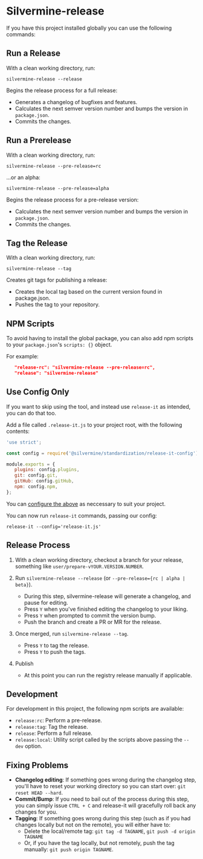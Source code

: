 # Silvermine-release

If you have this project installed globally you can use the following commands:


## Run a Release

With a clean working directory, run:

`silvermine-release --release`

Begins the release process for a full release:

   * Generates a changelog of bugfixes and features.
   * Calculates the next semver version number and bumps the version in `package.json`.
   * Commits the changes.

## Run a Prerelease

With a clean working directory, run:

`silvermine-release --pre-release=rc`

...or an alpha:

`silvermine-release --pre-release=alpha`

Begins the release process for a pre-release version:

   * Calculates the next semver version number and bumps the version in `package.json`.
   * Commits the changes.

## Tag the Release

With a clean working directory, run:

`silvermine-release --tag`

Creates git tags for publishing a release:

   * Creates the local tag based on the current version found in
   package.json.
   * Pushes the tag to your repository.

## NPM Scripts

To avoid having to install the global package, you can also add npm scripts
to your `package.json`'s `scripts: {}` object.

For example:

```json
   "release-rc": "silvermine-release --pre-release=rc",
   "release": "silvermine-release"
```


## Use Config Only

If you want to skip using the tool, and instead use `release-it` as intended,
you can do that too.

Add a file called `.release-it.js` to your project root, with the following contents:

```javascript
'use strict';

const config = require('@silvermine/standardization/release-it-config');

module.exports = {
   plugins: config.plugins,
   git: config.git,
   gitHub: config.gitHub,
   npm: config.npm,
};
```

You can [configure the above](https://www.npmjs.com/package/release-it#configuration)
as neccessary to suit your project.

You can now run `release-it` commands, passing our config:

`release-it --config='release-it.js'`


## Release Process

1. With a clean working directory, checkout a branch for your release,
something like `user/prepare-vYOUR.VERSION.NUMBER`.

2. Run `silvermine-release --release` (or `--pre-release={rc | alpha | beta}`).
   * During this step, silvermine-release will generate a changelog, and pause for editing.
   * Press `Y` when you've finished editing the changelog to your liking.
   * Press `Y` when prompted to commit the version bump.
   * Push the branch and create a PR or MR for the release.

3. Once merged, run `silvermine-release --tag`.
   * Press `Y` to tag the release.
   * Press `Y` to push the tags.

4. Publish
   * At this point you can run the registry release manually if applicable.


## Development

For development in this project, the following npm scripts are available:

   * `release:rc`: Perform a pre-release.
   * `release:tag`: Tag the release.
   * `release`: Perform a full release.
   * `release:local`: Utility script called by the scripts above passing the `--dev` option.


## Fixing Problems

   * **Changelog editing**: If something goes wrong during the changelog step, you'll have
   to reset your working directory so you can start over: `git reset HEAD --hard`.
   * **Commit/Bump**: If you need to bail out of the process during this step, you can simply
   issue `CTRL + C` and release-it will gracefully roll back any changes for you.
   * **Tagging**: If something goes wrong during this step (such as if you had changes locally
   but not on the remote), you will either have to:
      * Delete the local/remote tag: `git tag -d TAGNAME`, `git push -d origin TAGNAME`
      * Or, if you have the tag locally, but not remotely, push the tag manually:
        `git push origin TAGNAME`.
